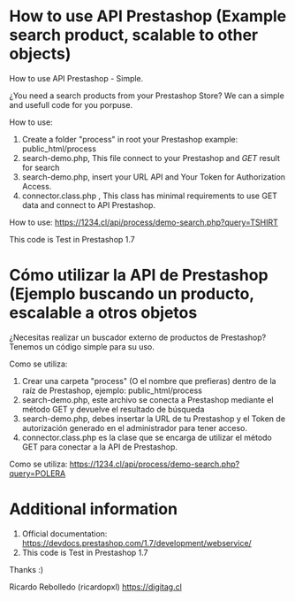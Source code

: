 # How to use API Prestashop (Example search product, scalable to other objects)
How to use API Prestashop - Simple.

¿You need a search products from your Prestashop Store? We can a simple and usefull code for you porpuse.

How to use:
1) Create a folder "process" in root your Prestashop example: public_html/process
2) search-demo.php, This file connect to your Prestashop and *GET* result for search 
3) search-demo.php, insert your URL API and Your Token for Authorization Access.
4) connector.class.php , This class has minimal requirements to use GET data and connect to API Prestashop.

How to use: https://1234.cl/api/process/demo-search.php?query=TSHIRT

This code is Test in Prestashop 1.7

# Cómo utilizar la API de Prestashop (Ejemplo buscando un producto, escalable a otros objetos
¿Necesitas realizar un buscador externo de productos de Prestashop? Tenemos un código simple para su uso.

Como se utiliza:
1) Crear una carpeta "process" (O el nombre que prefieras) dentro de la raíz de Prestashop, ejemplo: public_html/process
2) search-demo.php, este archivo se conecta a Prestashop mediante el método GET y devuelve el resultado de búsqueda
3) search-demo.php, debes insertar la URL de tu Prestashop y el Token de autorización generado en el administrador para tener acceso.
4) connector.class.php es la clase que se encarga de utilizar el método GET para conectar a la API de Prestashop.

Como se utiliza: https://1234.cl/api/process/demo-search.php?query=POLERA

# Additional information
1) Official documentation: https://devdocs.prestashop.com/1.7/development/webservice/
2) This code is Test in Prestashop 1.7



Thanks :)

Ricardo Rebolledo (ricardopxl)
https://digitag.cl
